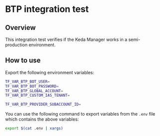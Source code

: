 # BTP integration test

## Overview

This integration test verifies if the Keda Manager works in a semi-production environment.

## How to use

Export the following environment variables:
```bash
TF_VAR_BTP_BOT_USER=
TF_VAR_BTP_BOT_PASSWORD=
TF_VAR_BTP_GLOBAL_ACCOUNT=
TF_VAR_BTP_CUSTOM_IAS_TENANT=

TF_VAR_BTP_PROVIDER_SUBACCOUNT_ID=
```

You can use the following command to export variables from the `.env` file which contains the above variables:
```bash
export $(cat .env | xargs)
```

